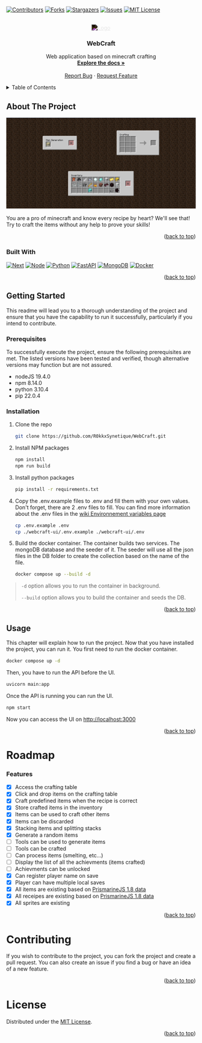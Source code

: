 #

<a name="readme-top"></a>

[![Contributors][contributors-shield]][contributors-url]
[![Forks][forks-shield]][forks-url]
[![Stargazers][stars-shield]][stars-url]
[![Issues][issues-shield]][issues-url]
[![MIT License][license-shield]][license-url]

<br />
<div align="center">
  <a href="https://github.com/R0kkxSynetique/WebCraft">
    <img src="https://simpleicons.org/icons/minecraft.svg" alt="Logo" width="80" height="80" style="filter:invert(1);background:none">
  </a>

<h3 align="center">WebCraft</h3>

  <p align="center">
    Web application based on minecraft crafting
    <br />
    <a href="https://github.com/R0kkxSynetique/WebCraft"><strong>Explore the docs »</strong></a>
    <br />
    <br />
    <a href="https://github.com/R0kkxSynetique/WebCraft/issues">Report Bug</a>
    ·
    <a href="https://github.com/R0kkxSynetique/WebCraft/issues">Request Feature</a>
  </p>
</div>

<details>
  <summary>Table of Contents</summary>
  <ol>
    <li>
      <a href="#about-the-project">About The Project</a>
      <ul>
        <li><a href="#built-with">Built With</a></li>
      </ul>
    </li>
    <li>
      <a href="#getting-started">Getting Started</a>
      <ul>
        <li><a href="#prerequisites">Prerequisites</a></li>
        <li><a href="#installation">Installation</a></li>
      </ul>
    </li>
    <li><a href="#usage">Usage</a></li>
    <li><a href="#roadmap">Roadmap</a></li>
    <li><a href="#contributing">Contributing</a></li>
    <li><a href="#license">License</a></li>
  </ol>
</details>

## About The Project

![in game image](./img/gameplay-image.png)

You are a pro of minecraft and know every recipe by heart? We'll see that! Try to craft the items without any help to prove your skills!

<p align="right">(<a href="#readme-top">back to top</a>)</p>

### Built With

[![Next][Next.js]][Next-url]
[![Node][Node.Js]][Node-url]
[![Python][Python]][Python-url]
[![FastAPI][FastAPI]][FastAPI-url]
[![MongoDB][MongoDB]][MongoDB-url]
[![Docker][Docker]][Docker-url]

<p align="right">(<a href="#readme-top">back to top</a>)</p>

## Getting Started

This readme will lead you to a thorough understanding of the project and ensure that you have the capability to run it successfully, particularly if you intend to contribute.

### Prerequisites

To successfully execute the project, ensure the following prerequisites are met. The listed versions have been tested and verified, though alternative versions may function but are not assured.

- nodeJS 19.4.0
- npm 8.14.0
- python 3.10.4
- pip 22.0.4

### Installation

1. Clone the repo

    ```sh
    git clone https://github.com/R0kkxSynetique/WebCraft.git
    ```

2. Install NPM packages

    ```sh
    npm install
    npm run build
    ```

3. Install python packages

    ```sh
    pip install -r requirements.txt
    ```

4. Copy the .env.example files to .env and fill them with your own values. Don't forget, there are 2 .env files to fill. You can find more information about the .env files in the [wiki Environnement variables page](https://github.com/R0kkxSynetique/WebCraft/wiki/Environnement-variables)

    ```sh
    cp .env.example .env
    cp ./webcraft-ui/.env.example ./webcraft-ui/.env
    ```

5. Build the docker container. The container builds two services. The mongoDB database and the seeder of it. The seeder will use all the json files in the DB folder to create the collection based on the name of the file.
   
    ```sh
    docker compose up --build -d
    ```

> `-d` option allows you to run the container in background.
> 
> `--build` option allows you to build the container and seeds the DB.

<p align="right">(<a href="#readme-top">back to top</a>)</p>

## Usage

This chapter will explain how to run the project. Now that you have installed the project, you can run it. You first need to run the docker container.

```sh
docker compose up -d
```

Then, you have to run the API before the UI.

```sh
uvicorn main:app
```

Once the API is running you can run the UI.

```sh
npm start
```

Now you can access the UI on <http://localhost:3000>

<p align="right">(<a href="#readme-top">back to top</a>)</p>

# Roadmap

### Features

- [X] Access the crafting table
- [X] Click and drop items on the crafting table
- [X] Craft predefined items when the recipe is correct
- [X] Store crafted items in the inventory
- [X] Items can be used to craft other items
- [X] Items can be discarded
- [X] Stacking items and splitting stacks
- [X] Generate a random items
- [ ] Tools can be used to generate items
- [ ] Tools can be crafted
- [ ] Can process items (smelting, etc...)
- [ ] Display the list of all the achievments (items crafted)
- [ ] Achievments can be unlocked
- [X] Can register player name on save
- [X] Player can have multiple local saves
- [X] All items are existing based on [PrismarineJS 1.8 data][PrismarineJS-url] 
- [X] All receipes are existing based on [PrismarineJS 1.8 data][PrismarineJS-url]
- [X] All sprites are existing

<p align="right">(<a href="#readme-top">back to top</a>)</p>

# Contributing

If you wish to contribute to the project, you can fork the project and create a pull request. You can also create an issue if you find a bug or have an idea of a new feature.

<p align="right">(<a href="#readme-top">back to top</a>)</p>

# License

Distributed under the [MIT License](https://en.wikipedia.org/wiki/MIT_License).

<p align="right">(<a href="#readme-top">back to top</a>)</p>

[contributors-shield]: https://img.shields.io/github/contributors/R0kkxSynetique/WebCraft.svg?style=for-the-badge
[contributors-url]: https://github.com/R0kkxSynetique/WebCraft/graphs/contributors
[forks-shield]: https://img.shields.io/github/forks/R0kkxSynetique/WebCraft.svg?style=for-the-badge
[forks-url]: https://github.com/R0kkxSynetique/WebCraft/network/members
[stars-shield]: https://img.shields.io/github/stars/R0kkxSynetique/WebCraft.svg?style=for-the-badge
[stars-url]: https://github.com/R0kkxSynetique/WebCraft/stargazers
[issues-shield]: https://img.shields.io/github/issues/R0kkxSynetique/WebCraft.svg?style=for-the-badge
[issues-url]: https://github.com/R0kkxSynetique/WebCraft/issues
[license-shield]: https://img.shields.io/github/license/R0kkxSynetique/WebCraft.svg?style=for-the-badge
[license-url]: https://github.com/R0kkxSynetique/WebCraft/blob/master/LICENSE.txt
[product-screenshot]: images/screenshot.png
[Next.js]: https://img.shields.io/badge/next.js-000000?style=for-the-badge&logo=nextdotjs
[Next-url]: https://nextjs.org/
[Node.js]: https://img.shields.io/badge/node.js-000000?style=for-the-badge&logo=node.js
[Node-url]: https://nodejs.org/en/
[PrismarineJS-url]:https://github.com/PrismarineJS/minecraft-data/tree/master/data/pc/1.8
[Python]: https://img.shields.io/badge/python-000000?style=for-the-badge&logo=python
[Python-url]: https://www.python.org/
[FastAPI]: https://img.shields.io/badge/FastAPI-000000?style=for-the-badge&logo=fastapi
[FastAPI-url]: https://fastapi.tiangolo.com/
[MongoDB]: https://img.shields.io/badge/MongoDB-000000?style=for-the-badge&logo=mongodb
[MongoDB-url]: https://www.mongodb.com/
[Docker]: https://img.shields.io/badge/Docker-000000?style=for-the-badge&logo=docker
[Docker-url]: https://www.docker.com/
